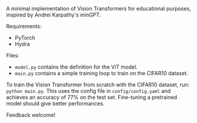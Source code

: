 A minimal implementation of Vision Transformers for educational purposes, inspired
by Andrei Karpathy's minGPT.

Requirements:
- PyTorch
- Hydra

Files:
- `model.py` contains the definition for the ViT model.
- `main.py` contains a simple training loop to train on the CIFAR10 dataset.

To train the Vision Transformer from scratch with the CIFAR10 dataset, run:
`python main.py`. This uses the config file in `config/config.yaml`
and achieves an accuracy of 77% on the test set. Fine-tuning a pretrained
model should give better performances.

Feedback welcome!
